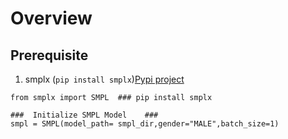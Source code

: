 # Overview

## Prerequisite
1. smplx (``` pip install smplx ```)[Pypi project](https://pypi.org/project/smplx/)
```
from smplx import SMPL  ### pip install smplx

###  Initialize SMPL Model    ### 
smpl = SMPL(model_path= smpl_dir,gender="MALE",batch_size=1)

```
